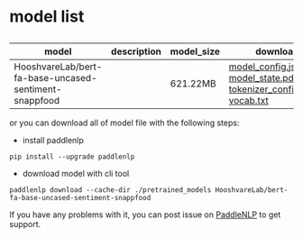 #  model list

##  

| model  | description | model_size  | download         |
| --- | --- | --- | --- |
|HooshvareLab/bert-fa-base-uncased-sentiment-snappfood|  | 621.22MB | [model_config.json](https://bj.bcebos.com/paddlenlp/models/community/HooshvareLab/bert-fa-base-uncased-sentiment-snappfood/model_config.json)<br>[model_state.pdparams](https://bj.bcebos.com/paddlenlp/models/community/HooshvareLab/bert-fa-base-uncased-sentiment-snappfood/model_state.pdparams)<br>[tokenizer_config.json](https://bj.bcebos.com/paddlenlp/models/community/HooshvareLab/bert-fa-base-uncased-sentiment-snappfood/tokenizer_config.json)<br>[vocab.txt](https://bj.bcebos.com/paddlenlp/models/community/HooshvareLab/bert-fa-base-uncased-sentiment-snappfood/vocab.txt) |

or you can download all of model file with the following steps:

* install paddlenlp

```shell
pip install --upgrade paddlenlp
```

* download model with cli tool

```shell
paddlenlp download --cache-dir ./pretrained_models HooshvareLab/bert-fa-base-uncased-sentiment-snappfood
```

If you have any problems with it, you can post issue on [PaddleNLP](https://github.com/PaddlePaddle/PaddleNLP) to get support.
